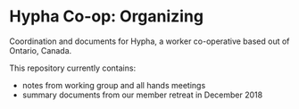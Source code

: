 # Hypha Co-op: Organizing

Coordination and documents for Hypha, a worker co-operative based out of Ontario, Canada.

This repository currently contains: 
- notes from working group and all hands meetings
- summary documents from our member retreat in December 2018
